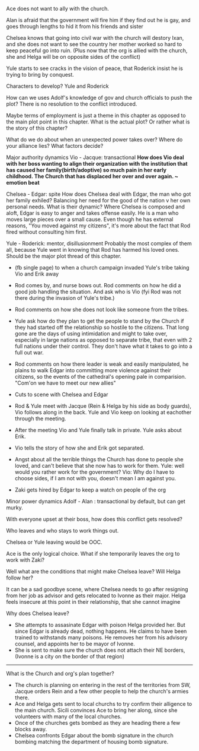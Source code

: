 Ace does not want to ally with the church. 

Alan is afraid that the government will fire him if they find out he is gay, and goes through lengths to hid it from his friends and sister

Chelsea knows that going into civil war with the church will destory Ixan, and she does not want to see the country her mother worked so hard to keep peaceful go into ruin. (Plus now that the org is allied with the church, she and Helga will be on opposite sides of the conflict)

Yule starts to see cracks in the vision of peace, that Roderick insist he is trying to bring by conquest.



Characters to develop? Yule and Roderick

How can we uses Adolf's knowledge of gov and church officials to push the plot?
There is no resolution to the conflict introduced.

Maybe terms of employment is just a theme in this chapter as opposed to the main plot point in this chapter. What is the actual plot? Or rather what is the story of this chapter?

What do we do about when an unexpected power takes over?
Where do your alliance lies? What factors decide?

Major authority dynamics
Vio - Jacque: transactional
**How does Vio deal with her boss wanting to align their organization with the institution that has caused her family(birth/adoptive) so much pain in her early childhood. The Church that has displaced her over and over again. ~ emotion beat**

Chelsea - Edgar: spite
How does Chelsea deal with Edgar, the man who got her family exhiled? Balancing her need for the good of the nation v her own personal needs. What is their dynamic? Where Chelsea is composed and aloft, Edgar is easy to anger and takes offense easily. He is a man who moves large pieces over a small cause. Even though he has external reasons, "You moved against my citizens", it's more about the fact that Rod fired without consulting him first.

Yule - Roderick: mentor, disillusionment
Probably the most complex of them all, because Yule went in knowing that Rod has harmed his loved ones. Should be the major plot thread of this chapter.



- (fb single page) to when a church campaign invaded Yule's tribe taking Vio and Erik away
- Rod comes by, and nurse bows out. Rod comments on how he did a good job handling the situation. And ask who is Vio (fyi Rod was not there during the invasion of Yule's tribe.)
- Rod comments on how she does not look like someone from the tribes.
- Yule ask how do they plan to get the people to stand by the Church if they had started off the relationship so hostile to the citizens. That long gone are the days of using intimidation and might to take over, especially in large nations as opposed to separate tribe, that even with 2 full nations under their control. They don't have what it takes to go into a full out war.
- Rod comments on how there leader is weak and easily manipulated, he plains to walk Edgar into committing more violence against their citizens, so the events of the cathedral's opening pale in comparision. "Com'on we have to meet our new allies"

- Cuts to scene with Chelsea and Edgar

- Rod & Yule meet with Jacque (Rein & Helga by his side as body guards), Vio follows along in the back. Yule and Vio keep on looking at eachother through the meeting.

- After the meeting Vio and Yule finally talk in private. Yule asks about Erik.
- Vio tells the story of how she and Erik got separated.
- Angst about all the terrible things the Church has done to people she loved, and can't believe that she now has to work for them.
  Yule: well would you rather work for the government?
  Vio: Why do I have to choose sides, if I am not with you, doesn't mean I am against you.

- Zaki gets hired by Edgar to keep a watch on people of the org

Minor power dynamics
Adolf - Alan : transactional by default, but can get murky.



With everyone upset at their boss, how does this conflict gets resolved?

Who leaves and who stays to work things out.

Chelsea or Yule leaving would be OOC. 

Ace is the only logical choice. What if she temporarily leaves the org to work with Zaki?



Well what are the conditions that might make Chelsea leave? Will Helga follow her?

It can be a sad goodbye scene, where Chelsea needs to go after resigning from her job as advisor and gets relocated to Ivonne as their major. Helga feels insecure at this point in their relationship, that she cannot imagine 



Why does Chelsea leave?

- She attempts to assasinate Edgar with poison Helga provided her. But since Edgar is already dead, nothing happens. He claims to have been trained to withstands many poisons. He removes her from his advisory counsel, and appoints her to be mayor of Ivonne.
- She is sent to make sure the church does not attach their NE borders, (Ivonne is a city on the border of that region)



---

What is the Church and org's plan together?

- The church is planning on entering in the rest of the territories from SW, Jacque orders Rein and a few other people to help the church's armies there.
- Ace and Helga gets sent to local churchs to try confirm their alligence to the main church. Sicili convinces Ace to bring her along, since she volunteers with many of the local churches. 
- Once of the churches gets bombed as they are heading there a few blocks away.
- Chelsea confronts Edgar about the bomb signature in the church bombing matching the department of housing bomb signature. 
